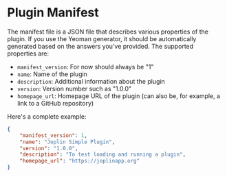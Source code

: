 # Plugin Manifest

The manifest file is a JSON file that describes various properties of the plugin. If you use the Yeoman generator, it should be automatically generated based on the answers you've provided. The supported properties are:

- `manifest_version`: For now should always be "1"
- `name`: Name of the plugin
- `description`: Additional information about the plugin
- `version`: Version number such as "1.0.0"
- `homepage_url`: Homepage URL of the plugin (can also be, for example, a link to a GitHub repository)

Here's a complete example:

```json
{
    "manifest_version": 1,
    "name": "Joplin Simple Plugin",
    "version": "1.0.0",
    "description": "To test loading and running a plugin",
    "homepage_url": "https://joplinapp.org"
}
```
